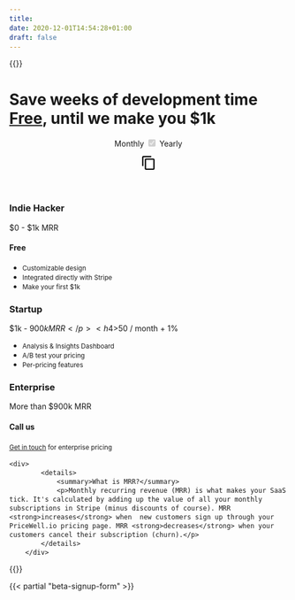 ```yaml
---
title:
date: 2020-12-01T14:54:28+01:00
draft: false
---
```


{{<rawhtml>}}
    <h1>
        Save weeks of development time
        <br/>
        <u>Free</u>, until we make you $1k
    </h1>
    <section class="pricing">
        <header>
            <p class="monthly-yearly">
                <span>Monthly</span>
                <label class="toggle">
                    <input type="checkbox" disabled checked />
                    <span class="slider"></span>
                </label>
                <span>Yearly</span>
            </p>
            <div class="copy-icon">
                <img src="./images/copy.png" width="25" height="25" alt="copy icon" />
            </div>
        </header>
        <aside class="pricing-tier">
            <h3>Indie Hacker</h3>
            <p class="pricing-sub-head">
                $0 - $1k MRR
            </p>
            <h4>Free</h4>
            <ul class="pricing-features">
                <li><small>Customizable design</small></li>
                <li><small>Integrated directly with Stripe</small></li>
                <li><small>Make your first $1k</small></li>
            </ul>
        </aside>
        <aside class="pricing-tier">
            <h3>Startup</h3>
            <p class="pricing-sub-head">
                $1k - $900k MRR
            </p>
            <h4>$50 / month + 1%</h4>
            <ul class="pricing-features">
                <li><small>Analysis & Insights Dashboard</small></li>
                <li><small>A/B test your pricing</small></li>
                <li><small>Per-pricing features</small></li>
            </ul>
        </aside>
        <aside class="pricing-tier">
            <h3>Enterprise</h3>
            <p class="pricing-sub-head">
                More than $900k MRR
            </p>
            <h4>Call us</h4>
            <ul class="pricing-features">
            </ul>
            <small><a href="mailto:sales@pricewell.io" class="subdued">Get in touch</a> for enterprise pricing</small>
        </aside>
    </section>

    <div>
            <details>
                <summary>What is MRR?</summary>
                <p>Monthly recurring revenue (MRR) is what makes your SaaS tick. It's calculated by adding up the value of all your monthly subscriptions in Stripe (minus discounts of course). MRR <strong>increases</strong> when  new customers sign up through your PriceWell.io pricing page. MRR <strong>decreases</strong> when your customers cancel their subscription (churn).</p>
            </details>
        </div>

{{</rawhtml>}}

{{< partial "beta-signup-form" >}}
